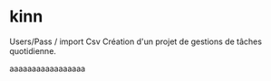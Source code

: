 # kinn
Users/Pass / import Csv
Création d'un projet de gestions de tâches quotidienne.

aaaaaaaaaaaaaaaaa
